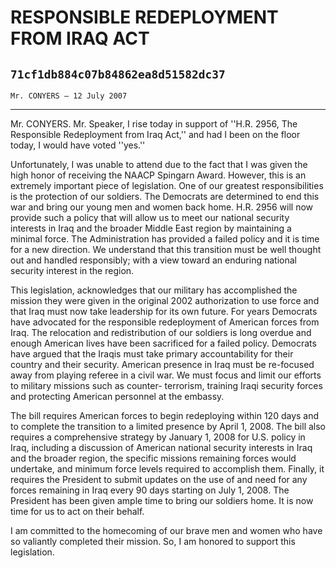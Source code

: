 # RESPONSIBLE REDEPLOYMENT FROM IRAQ ACT
## `71cf1db884c07b84862ea8d51582dc37`
`Mr. CONYERS — 12 July 2007`

---


Mr. CONYERS. Mr. Speaker, I rise today in support of ''H.R. 2956, The 
Responsible Redeployment from Iraq Act,'' and had I been on the floor 
today, I would have voted ''yes.''

Unfortunately, I was unable to attend due to the fact that I was 
given the high honor of receiving the NAACP Spingarn Award. However, 
this is an extremely important piece of legislation. One of our 
greatest responsibilities is the protection of our soldiers. The 
Democrats are determined to end this war and bring our young men and 
women back home. H.R. 2956 will now provide such a policy that will 
allow us to meet our national security interests in Iraq and the 
broader Middle East region by maintaining a minimal force. The 
Administration has provided a failed policy and it is time for a new 
direction. We understand that this transition must be well thought out 
and handled responsibly; with a view toward an enduring national 
security interest in the region.

This legislation, acknowledges that our military has accomplished the 
mission they were given in the original 2002 authorization to use force 
and that Iraq must now take leadership for its own future. For years 
Democrats have advocated for the responsible redeployment of American 
forces from Iraq. The relocation and redistribution of our soldiers is 
long overdue and enough American lives have been sacrificed for a 
failed policy. Democrats have argued that the Iraqis must take primary 
accountability for their country and their security. American presence 
in Iraq must be re-focused away from playing referee in a civil war. We 
must focus and limit our efforts to military missions such as counter-
terrorism, training Iraqi security forces and protecting American 
personnel at the embassy.

The bill requires American forces to begin redeploying within 120 
days and to complete the transition to a limited presence by April 1, 
2008. The bill also requires a comprehensive strategy by January 1, 
2008 for U.S. policy in Iraq, including a discussion of American 
national security interests in Iraq and the broader region, the 
specific missions remaining forces would undertake, and minimum force 
levels required to accomplish them. Finally, it requires the President 
to submit updates on the use of and need for any forces remaining in 
Iraq every 90 days starting on July 1, 2008. The President has been 
given ample time to bring our soldiers home. It is now time for us to 
act on their behalf.

I am committed to the homecoming of our brave men and women who have 
so valiantly completed their mission. So, I am honored to support this 
legislation.
